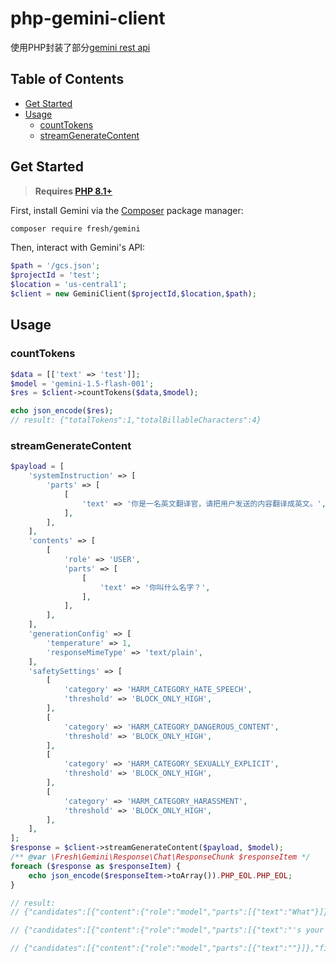 # php-gemini-client

使用PHP封装了部分[gemini rest api](https://cloud.google.com/vertex-ai/generative-ai/docs/start/quickstarts/quickstart-multimodal)

## Table of Contents

- [Get Started](#get-started)
- [Usage](#usage)
  - [countTokens](#counttokens)
  - [streamGenerateContent](#streamgeneratecontent)

## Get Started

> **Requires [PHP 8.1+](https://php.net/releases/)**

First, install Gemini via the [Composer](https://getcomposer.org/) package manager:

```bash
composer require fresh/gemini
```

Then, interact with Gemini's API:

```php
$path = '/gcs.json';
$projectId = 'test';
$location = 'us-central1';
$client = new GeminiClient($projectId,$location,$path);
```

## Usage

### countTokens

```php
$data = [['text' => 'test']];
$model = 'gemini-1.5-flash-001';
$res = $client->countTokens($data,$model);

echo json_encode($res);
// result: {"totalTokens":1,"totalBillableCharacters":4}
```

### streamGenerateContent

```php
$payload = [
    'systemInstruction' => [
        'parts' => [
            [
                'text' => '你是一名英文翻译官，请把用户发送的内容翻译成英文。',
            ],
        ],
    ],
    'contents' => [
        [
            'role' => 'USER',
            'parts' => [
                [
                    'text' => '你叫什么名字？',
                ],
            ],
        ],
    ],
    'generationConfig' => [
        'temperature' => 1,
        'responseMimeType' => 'text/plain',
    ],
    'safetySettings' => [
        [
            'category' => 'HARM_CATEGORY_HATE_SPEECH',
            'threshold' => 'BLOCK_ONLY_HIGH',
        ],
        [
            'category' => 'HARM_CATEGORY_DANGEROUS_CONTENT',
            'threshold' => 'BLOCK_ONLY_HIGH',
        ],
        [
            'category' => 'HARM_CATEGORY_SEXUALLY_EXPLICIT',
            'threshold' => 'BLOCK_ONLY_HIGH',
        ],
        [
            'category' => 'HARM_CATEGORY_HARASSMENT',
            'threshold' => 'BLOCK_ONLY_HIGH',
        ],
    ],
];
$response = $client->streamGenerateContent($payload, $model);
/** @var \Fresh\Gemini\Response\Chat\ResponseChunk $responseItem */
foreach ($response as $responseItem) {
    echo json_encode($responseItem->toArray()).PHP_EOL.PHP_EOL;
}

// result:
// {"candidates":[{"content":{"role":"model","parts":[{"text":"What"}]}}]}

// {"candidates":[{"content":{"role":"model","parts":[{"text":"'s your name? \n"}]},"safetyRatings":[{"category":"HARM_CATEGORY_HATE_SPEECH","probability":"NEGLIGIBLE","probabilityScore":0.09947021,"severity":"HARM_SEVERITY_NEGLIGIBLE","severityScore":0.10502681},{"category":"HARM_CATEGORY_DANGEROUS_CONTENT","probability":"NEGLIGIBLE","probabilityScore":0.1317307,"severity":"HARM_SEVERITY_NEGLIGIBLE","severityScore":0.09073549},{"category":"HARM_CATEGORY_HARASSMENT","probability":"NEGLIGIBLE","probabilityScore":0.2155158,"severity":"HARM_SEVERITY_NEGLIGIBLE","severityScore":0.07821887},{"category":"HARM_CATEGORY_SEXUALLY_EXPLICIT","probability":"NEGLIGIBLE","probabilityScore":0.07544843,"severity":"HARM_SEVERITY_NEGLIGIBLE","severityScore":0.06791668}]}]}

// {"candidates":[{"content":{"role":"model","parts":[{"text":""}]},"finishReason":"STOP"}],"usageMetadata":{"promptTokenCount":21,"candidatesTokenCount":8,"totalTokenCount":29}}
```
